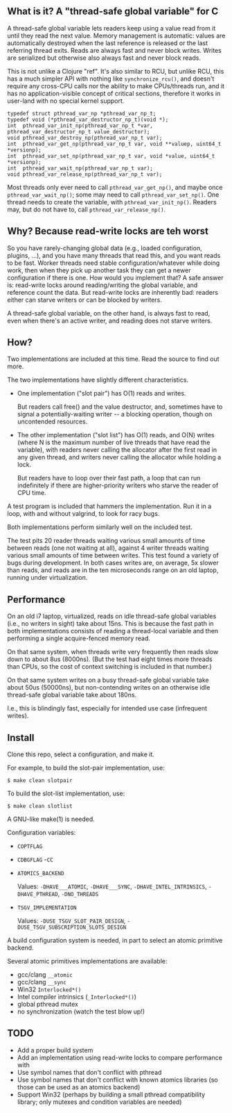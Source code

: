 What is it?  A "thread-safe global variable" for C
--------------------------------------------------

A thread-safe global variable lets readers keep using a value read from
it until they read the next value.  Memory management is automatic:
values are automatically destroyed when the last reference is released
or the last referring thread exits.  Reads are always fast and never
block writes.  Writes are serialized but otherwise also always fast and
never block reads.

This is not unlike a Clojure "ref".  It's also similar to RCU, but
unlike RCU, this has a much simpler API with nothing like
`synchronize_rcu()`, and doesn't require any cross-CPU calls nor the
ability to make CPUs/threads run, and it has no application-visible
concept of critical sections, therefore it works in user-land with no
special kernel support.

    typedef struct pthread_var_np *pthread_var_np_t;
    typedef void (*pthread_var_destructor_np_t)(void *);
    int  pthread_var_init_np(pthread_var_np_t *var, pthread_var_destructor_np_t value_destructor);
    void pthread_var_destroy_np(pthread_var_np_t var);
    int  pthread_var_get_np(pthread_var_np_t var, void **valuep, uint64_t *versionp);
    int  pthread_var_set_np(pthread_var_np_t var, void *value, uint64_t *versionp);
    int  pthread_var_wait_np(pthread_var_np_t var);
    void pthread_var_release_np(pthread_var_np_t var);

Most threads only ever need to call `pthread_var_get_np()`, and maybe
once `pthread_var_wait_np()`; some may need to call
`pthread_var_set_np()`.  One thread needs to create the variable, with
`pthread_var_init_np()`.  Readers may, but do not have to, call
`pthread_var_release_np()`.

Why?  Because read-write locks are teh worst
--------------------------------------------

So you have rarely-changing global data (e.g., loaded configuration,
plugins, ...), and you have many threads that read this, and you want
reads to be fast.  Worker threads need stable configuration/whatever
while doing work, then when they pick up another task they can get a
newer configuration if there is one.  How would you implement that?  A
safe answer is: read-write locks around reading/writing the global
variable, and reference count the data.  But read-write locks are
inherently bad: readers either can starve writers or can be blocked by
writers.

A thread-safe global variable, on the other hand, is always fast to
read, even when there's an active writer, and reading does not starve
writers.

How?
----

Two implementations are included at this time.  Read the source to find
out more.

The two implementations have slightly different characteristics.

 - One implementation ("slot pair") has O(1) reads and writes.

   But readers call free() and the value destructor, and, sometimes have
   to signal a potentially-waiting writer -- a blocking operation,
   though on uncontended resources.

 - The other implementation ("slot list") has O(1) reads, and O(N)
   writes (where N is the maximum number of live threads that have read
   the variable), with readers never calling the allocator after the
   first read in any given thread, and writers never calling the
   allocator while holding a lock.

   But readers have to loop over their fast path, a loop that can run
   indefinitely if there are higher-priority writers who starve the
   reader of CPU time.

A test program is included that hammers the implementation.  Run it in a
loop, with and without valgrind, to look for racy bugs.

Both implementations perform similarly well on the included test.

The test pits 20 reader threads waiting various small amounts of time
between reads (one not waiting at all), against 4 writer threads waiting
various small amounts of time between writes.  This test found a variety
of bugs during development.  In both cases writes are, on average, 5x
slower than reads, and reads are in the ten microseconds range on an old
laptop, running under virtualization.

Performance
-----------

On an old i7 laptop, virtualized, reads on idle thread-safe global
variables (i.e., no writers in sight) take about 15ns.  This is because
the fast path in both implementations consists of reading a thread-local
variable and then performing a single acquire-fenced memory read.

On that same system, when threads write very frequently then reads slow
down to about 8us (8000ns).  (But the test had eight times more threads
than CPUs, so the cost of context switching is included in that number.)

On that same system writes on a busy thread-safe global variable take
about 50us (50000ns), but non-contending writes on an otherwise idle
thread-safe global variable take about 180ns.

I.e., this is blindingly fast, especially for intended use case
(infrequent writes).

Install
-------

Clone this repo, select a configuration, and make it.

For example, to build the slot-pair implementation, use:

    $ make clean slotpair

To build the slot-list implementation, use:

    $ make clean slotlist

A GNU-like make(1) is needed.

Configuration variables:

 - `COPTFLAG`
 - `CDBGFLAG`
 -`CC`
 - `ATOMICS_BACKEND`

   Values: `-DHAVE___ATOMIC`, `-DHAVE___SYNC`, `-DHAVE_INTEL_INTRINSICS`, `-DHAVE_PTHREAD`, `-DNO_THREADS`

 - `TSGV_IMPLEMENTATION`

   Values: `-DUSE_TSGV_SLOT_PAIR_DESIGN`, `-DUSE_TSGV_SUBSCRIPTION_SLOTS_DESIGN`

A build configuration system is needed, in part to select an atomic
primitive backend.

Several atomic primitives implementations are available:

 - gcc/clang `__atomic`
 - gcc/clang `__sync`
 - Win32 `Interlocked*()`
 - Intel compiler intrinsics (`_Interlocked*()`)
 - global pthread mutex
 - no synchronization (watch the test blow up!)

TODO
----

 - Add a proper build system
 - Add an implementation using read-write locks to compare performance
   with
 - Use symbol names that don't conflict with pthread
 - Use symbol names that don't conflict with known atomics libraries (so
   those can be used as an atomics backend)
 - Support Win32 (perhaps by building a small pthread compatibility
   library; only mutexes and condition variables are needed)

